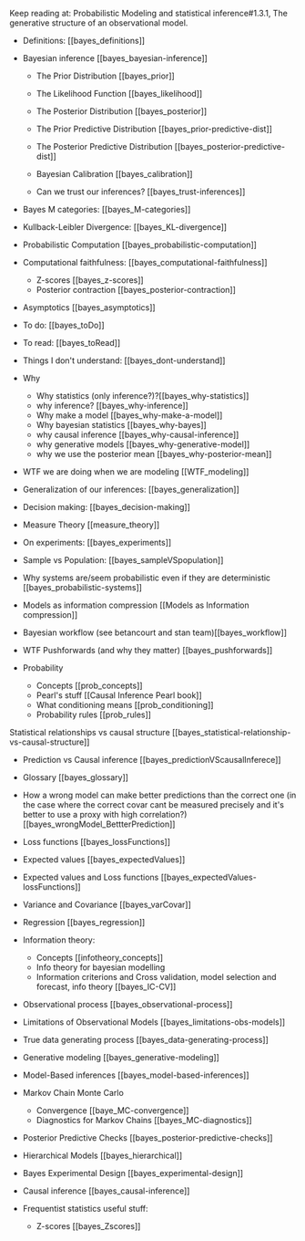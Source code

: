 Keep reading at: 
Probabilistic Modeling and statistical inference#1.3.1, The generative structure of an observational model.  


- Definitions: [[bayes_definitions]]

- Bayesian inference [[bayes_bayesian-inference]]
	- The Prior Distribution [[bayes_prior]]
	- The Likelihood Function [[bayes_likelihood]]
	- The Posterior Distribution [[bayes_posterior]]
	
	- The Prior Predictive Distribution [[bayes_prior-predictive-dist]]
	- The Posterior Predictive Distribution [[bayes_posterior-predictive-dist]]
	
	- Bayesian Calibration [[bayes_calibration]]
	- Can we trust our inferences? [[bayes_trust-inferences]]


- Bayes M categories: [[bayes_M-categories]]


- Kullback-Leibler Divergence: [[bayes_KL-divergence]]

- Probabilistic Computation [[bayes_probabilistic-computation]]
	

- Computational faithfulness: [[bayes_computational-faithfulness]]
	- Z-scores [[bayes_z-scores]]
	- Posterior contraction [[bayes_posterior-contraction]]

- Asymptotics [[bayes_asymptotics]]

- To do: [[bayes_toDo]]
- To read: [[bayes_toRead]]
- Things I don't understand: [[bayes_dont-understand]]

- Why
	- Why statistics (only inference?)?[[bayes_why-statistics]]
	- why inference? [[bayes_why-inference]]
	- Why make a model [[bayes_why-make-a-model]]
	- Why bayesian statistics [[bayes_why-bayes]]
	- why causal inference [[bayes_why-causal-inference]]
	- why generative models [[bayes_why-generative-model]]
	- why we use the posterior mean [[bayes_why-posterior-mean]]

- WTF we are doing when we are modeling [[WTF_modeling]]

- Generalization of our inferences: [[bayes_generalization]]
- Decision making: [[bayes_decision-making]]

- Measure Theory [[measure_theory]]

- On experiments: [[bayes_experiments]]
- Sample vs Population: [[bayes_sampleVSpopulation]]


- Why systems are/seem probabilistic even if they are deterministic [[bayes_probabilistic-systems]]

- Models as information compression [[Models as Information compression]]

- Bayesian workflow (see betancourt and stan team)[[bayes_workflow]]

- WTF Pushforwards (and why they matter) [[bayes_pushforwards]]

- Probability
	- Concepts [[prob_concepts]]
	- Pearl's stuff [[Causal Inference Pearl book]]
	- What conditioning means [[prob_conditioning]]
	- Probability rules [[prob_rules]]


Statistical relationships vs causal structure [[bayes_statistical-relationship-vs-causal-structure]]

- Prediction vs Causal inference [[bayes_predictionVScausalInferece]]
- Glossary [[bayes_glossary]]

- How a wrong model can make better predictions than the correct one (in the case where the correct covar cant be measured precisely and it's better to use a proxy with high correlation?) [[bayes_wrongModel_BettterPrediction]]


- Loss functions [[bayes_lossFunctions]]
- Expected values [[bayes_expectedValues]]
- Expected values and Loss functions [[bayes_expectedValues-lossFunctions]]
- Variance and Covariance [[bayes_varCovar]]
- Regression [[bayes_regression]]


- Information theory:
	- Concepts [[infotheory_concepts]]
	- Info theory for bayesian modelling
	- Information criterions and Cross validation, model selection and forecast, info theory [[bayes_IC-CV]]

- Observational process  [[bayes_observational-process]]
- Limitations of Observational Models [[bayes_limitations-obs-models]]
- True data generating process [[bayes_data-generating-process]]
- Generative modeling [[bayes_generative-modeling]]
- Model-Based inferences [[bayes_model-based-inferences]]



- Markov Chain Monte Carlo
	- Convergence [[baye_MC-convergence]]
	- Diagnostics for Markov Chains [[bayes_MC-diagnostics]]

- Posterior Predictive Checks [[bayes_posterior-predictive-checks]]

- Hierarchical Models [[bayes_hierarchical]]

- Bayes Experimental Design [[bayes_experimental-design]]

- Causal inference [[bayes_causal-inference]]




- Frequentist statistics useful stuff: 
	- Z-scores [[bayes_Zscores]]